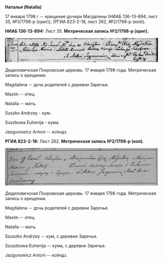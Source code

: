 **Наталья (Natalla)**

17 января 1798 г -- крещение дочери Магдалены (НИАБ 136-13-894, лист 35,
№3/1798-р (ориг)), (РГИА 823-2-18, лист 262, №2/1798-р (коп)).

**НИАБ 136-13-894:** Лист 35. **Метрическая запись №2/1798-р (ориг).**

![](./media/5d218f733c4eea166f69ce10a31d2e0869f1f52c.png)

Дедиловичская Покровская церковь. 17 января 1798 года. Метрическая
запись о крещении.

Magdalena -- дочь родителей с деревни Заречье.

Maxim -- отец.

Natalla -- мать.

Suszko Andrzey - кум.

Suszkowa Euhenija - кума.

Jazgunowicz Antoni -- ксёндз.

**РГИА 823-2-18:** Лист 262. **Метрическая запись №2/1798-р (коп).**

![](./media/a9d75c242cb089980835fbe4f3dc3707b27434d0.png)

Дедиловичская Покровская церковь. 17 января 1798 года. Метрическая
запись о крещении.

Magdalena -- дочь родителей с деревни Заречье.

Maxim -- отец.

Natalla -- мать.

Szuszko Andrzey -- кум, с деревни Заречье.

Szuszkowa Euhenija -- кума, с деревни Заречье.

Jazgunowicz Antoni -- ксёндз.
